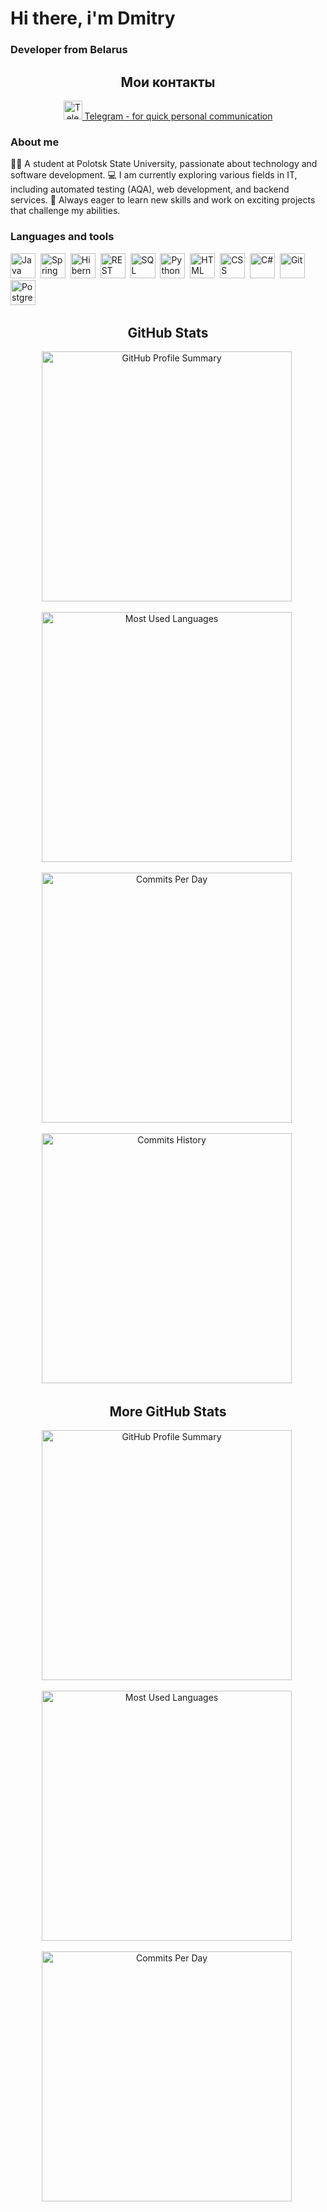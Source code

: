 <div id ="header" aling="center">
    <h1>Hi there, i'm Dmitry</h1>
    <h3>Developer from Belarus</h3>
    </div>

<div id="social-links" style="text-align: center; margin-top: 20px;">
  <h2>Мои контакты</h2>
  
  <p>
    <a href="https://t.me/Ray_Gek" target="_blank">
      <img src="https://example.com/telegram-logo.png" alt="Telegram логотип" width="30" height="30">
      Telegram - for quick personal communication
    </a>
</div>

### About me
👨‍🎓 A student at Polotsk State University, passionate about technology and software development. 
💻 I am currently exploring various fields in IT, including automated testing (AQA), web development, and backend services. 
🚀 Always eager to learn new skills and work on exciting projects that challenge my abilities.

### Languages and tools
<img src="https://cdn.jsdelivr.net/gh/devicons/devicon/icons/java/java-original.svg" title="Java" width="40" height="40"/>&nbsp;
<img src="https://cdn.jsdelivr.net/gh/devicons/devicon/icons/spring/spring-original.svg" title="Spring" width="40" height="40"/>&nbsp;
<img src="https://cdn.jsdelivr.net/gh/devicons/devicon/icons/hibernate/hibernate-plain.svg" title="Hibernate" width="40" height="40"/>&nbsp;
<img src="https://cdn.jsdelivr.net/gh/devicons/devicon/icons/rest/rest-original.svg" title="REST" width="40" height="40"/>&nbsp;
<img src="https://cdn.jsdelivr.net/gh/devicons/devicon/icons/mysql/mysql-original.svg" title="SQL" width="40" height="40"/>&nbsp;
<img src="https://cdn.jsdelivr.net/gh/devicons/devicon/icons/python/python-original.svg" title="Python" width="40" height="40"/>&nbsp;
<img src="https://cdn.jsdelivr.net/gh/devicons/devicon/icons/html5/html5-original.svg" title="HTML" width="40" height="40"/>&nbsp;
<img src="https://cdn.jsdelivr.net/gh/devicons/devicon/icons/css3/css3-original.svg" title="CSS" width="40" height="40"/>&nbsp;
<img src="https://cdn.jsdelivr.net/gh/devicons/devicon/icons/csharp/csharp-original.svg" title="C#" width="40" height="40"/>&nbsp;
<img src="https://cdn.jsdelivr.net/gh/devicons/devicon/icons/git/git-plain.svg" title="Git" width="40" height="40"/>&nbsp;
<img src="https://cdn.jsdelivr.net/gh/devicons/devicon/icons/postgresql/postgresql-original.svg" title="PostgreSQL" width="40" height="40"/>&nbsp;

<div id="github-stats" style="text-align: center;">
  <h2>GitHub Stats</h2>
  
  <!-- Виджет #1: GitHub Profile Summary -->
  <img src="https://github-profile-summary-cards.vercel.app/api/cards/profile-details?username=Dmitry151002123&theme=default" alt="GitHub Profile Summary" width="400"/>&nbsp;

  <!-- Виджет #2: Most Used Languages -->
  <img src="https://github-profile-summary-cards.vercel.app/api/cards/most-commit-language?username=Dmitry151002123&theme=default" alt="Most Used Languages" width="400"/>&nbsp;

  <!-- Виджет #3: Commits Per Day -->
  <img src="https://github-profile-summary-cards.vercel.app/api/cards/productive-time?username=Dmitry151002123&theme=default" alt="Commits Per Day" width="400"/>&nbsp;

  <!-- Виджет #4: Commits History -->
  <img src="https://github-profile-summary-cards.vercel.app/api/cards/stats?username=Dmitry151002123=default" alt="Commits History" width="400"/>&nbsp;
</div>

<div id="github-stats" style="text-align: center; margin-top: 20px;">
  <h2>More GitHub Stats</h2>

  <!-- Виджет #1: GitHub Profile Summary -->
  <img src="https://github-profile-summary-cards.vercel.app/api/cards/profile-details?Dmitry151002123&theme=default" alt="GitHub Profile Summary" width="400"/>&nbsp;

  <!-- Виджет #2: Most Used Languages -->
  <img src="https://github-profile-summary-cards.vercel.app/api/cards/most-commit-language?Dmitry151002123&theme=default" alt="Most Used Languages" width="400"/>&nbsp;

  <!-- Виджет #3: Commits Per Day -->
  <img src="https://github-profile-summary-cards.vercel.app/api/cards/productive-time?Dmitry151002123&theme=default" alt="Commits Per Day" width="400"/>&nbsp;
</div>
